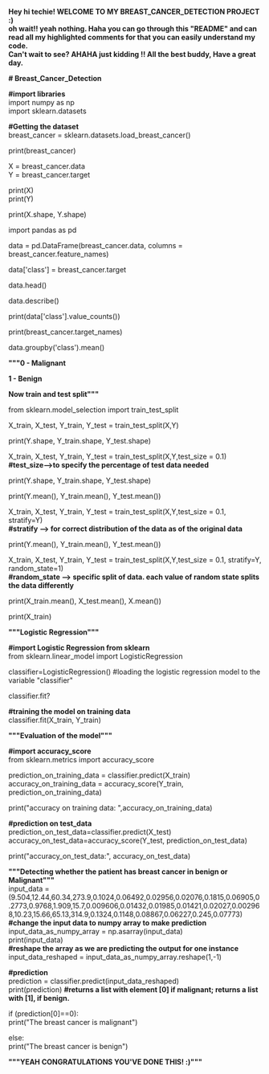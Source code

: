<b>Hey hi techie! WELCOME TO MY BREAST_CANCER_DETECTION PROJECT :)<br>
oh  wait!! yeah nothing. Haha you can go through this "README" and can read all my highlighted comments for that you can easily understand my code.<br>
Can't wait to see? AHAHA just kidding !! All the best buddy, Have a great day.</b><br>


<b># Breast_Cancer_Detection</b><br>

<b>#import libraries</b><br>
import numpy as np<br>
import sklearn.datasets<br>


<b>#Getting the dataset</b><br>
breast_cancer = sklearn.datasets.load_breast_cancer()<br>

print(breast_cancer)<br>

X = breast_cancer.data<br>
Y = breast_cancer.target<br>

print(X)<br>
print(Y)<br>

print(X.shape, Y.shape)<br>

import pandas as pd<br>

data = pd.DataFrame(breast_cancer.data, columns = breast_cancer.feature_names)<br>

data['class'] = breast_cancer.target<br>

data.head()<br>

data.describe()<br>

print(data['class'].value_counts())<br>

print(breast_cancer.target_names)<br>

data.groupby('class').mean()<br>


<b>"""0 - Malignant<br></b>

<b>1 - Benign<br></b>

<b>Now train and test split"""</b><br>



from sklearn.model_selection import train_test_split<br>

X_train, X_test, Y_train, Y_test = train_test_split(X,Y)<br>

print(Y.shape, Y_train.shape, Y_test.shape)<br>

X_train, X_test, Y_train, Y_test = train_test_split(X,Y,test_size = 0.1)<br>
<b>#test_size-->to specify the percentage of test data needed</b><br>

print(Y.shape, Y_train.shape, Y_test.shape)<br>

print(Y.mean(), Y_train.mean(), Y_test.mean())<br>

X_train, X_test, Y_train, Y_test = train_test_split(X,Y,test_size = 0.1, stratify=Y)<br>
<b>#stratify --> for correct distribution of the data as of the original data</b><br>

print(Y.mean(), Y_train.mean(), Y_test.mean())<br>

X_train, X_test, Y_train, Y_test = train_test_split(X,Y,test_size = 0.1, stratify=Y, random_state=1)<br>
<b>#random_state --> specific split of data. each value of random state splits the data differently</b><br>

print(X_train.mean(), X_test.mean(), X.mean())<br>

print(X_train)<br>


<b>"""Logistic Regression"""<br>

#import Logistic Regression from sklearn</b><br>
from sklearn.linear_model import LogisticRegression<br>

classifier=LogisticRegression() #loading the logistic regression model to the variable "classifier"<br>

classifier.fit?<br>

<b>#training the model on training data</b><br>
classifier.fit(X_train, Y_train)<br>

<b>"""Evaluation of the model"""</b><br>


<b>#import accuracy_score</b><br>
from sklearn.metrics import accuracy_score<br>

prediction_on_training_data = classifier.predict(X_train)<br>
accuracy_on_training_data = accuracy_score(Y_train, prediction_on_training_data)<br>

print("accuracy on training data: ",accuracy_on_training_data)<br>

<b>#prediction on test_data</b><br>
prediction_on_test_data=classifier.predict(X_test)<br>
accuracy_on_test_data=accuracy_score(Y_test, prediction_on_test_data)<br>

print("accuracy_on_test_data:", accuracy_on_test_data)<br>

<b>"""Detecting whether the patient has breast cancer in benign or Malignant"""</b><br>
input_data = (9.504,12.44,60.34,273.9,0.1024,0.06492,0.02956,0.02076,0.1815,0.06905,0.2773,0.9768,1.909,15.7,0.009606,0.01432,0.01985,0.01421,0.02027,0.002968,10.23,15.66,65.13,314.9,0.1324,0.1148,0.08867,0.06227,0.245,0.07773)<br>
<b>#change the input data to numpy array to make prediction</b><br>
input_data_as_numpy_array = np.asarray(input_data)<br>
print(input_data) <br>
<b>#reshape the array as we are predicting the output for one instance</b><br>
input_data_reshaped = input_data_as_numpy_array.reshape(1,-1)<br>

<b>#prediction</b><br>
prediction = classifier.predict(input_data_reshaped)<br>
print(prediction)  <b>#returns a list with element [0] if malignant; returns a list with [1], if benign.</b><br>

if (prediction[0]==0):<br>
  print("The breast cancer is malignant")<br>

else:<br>
  print("The breast cancer is benign")<br>
  
  
<b>"""YEAH CONGRATULATIONS YOU'VE DONE THIS!  :)"""</b>



